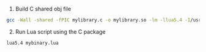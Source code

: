 1. Build C shared obj file
  ```sh
  gcc -Wall -shared -fPIC mylibrary.c -o mylibrary.so -lm -llua5.4 -I/usr/include/lua5.4
  ```

2. Run Lua script using the C package
  ```sh
  lua5.4 mybinary.lua
  ```
